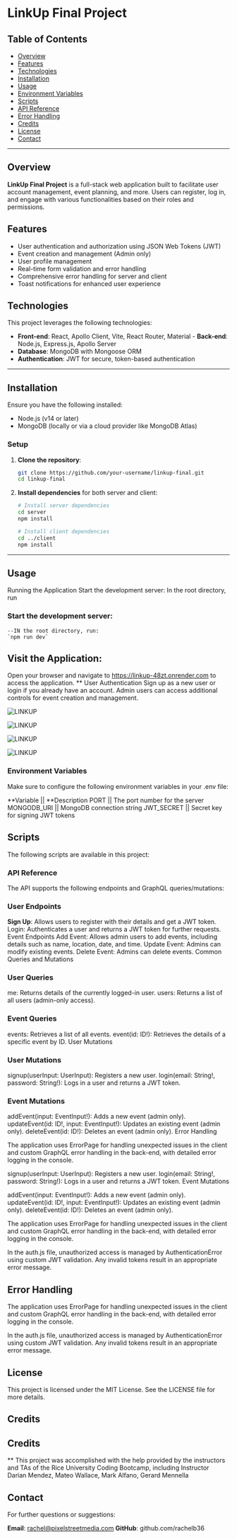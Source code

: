 # LinkUp Final Project

## Table of Contents

- [Overview](#overview)
- [Features](#features)
- [Technologies](#technologies)
- [Installation](#installation)
- [Usage](#usage)
- [Environment Variables](#environment-variables)
- [Scripts](#scripts)
- [API Reference](#api-reference)
- [Error Handling](#error-handling)
- [Credits](#credits)
- [License](#license)
- [Contact](#contact)

---

## Overview
**LinkUp Final Project** is a full-stack web application built to facilitate user account management, event planning, and more. Users can register, log in, and engage with various functionalities based on their roles and permissions.

## Features
- User authentication and authorization using JSON Web Tokens (JWT)
- Event creation and management (Admin only)
- User profile management
- Real-time form validation and error handling
- Comprehensive error handling for server and client
- Toast notifications for enhanced user experience

## Technologies
This project leverages the following technologies:

- **Front-end**: React, Apollo Client, Vite, React Router, Material - **Back-end**: Node.js, Express.js, Apollo Server
- **Database**: MongoDB with Mongoose ORM
- **Authentication**: JWT for secure, token-based authentication

---

## Installation
Ensure you have the following installed:

- Node.js (v14 or later)
- MongoDB (locally or via a cloud provider like MongoDB Atlas)

### Setup

1. **Clone the repository**:
    ```bash
    git clone https://github.com/your-username/linkup-final.git
    cd linkup-final
    ```

2. **Install dependencies** for both server and client:
    ```bash
    # Install server dependencies
    cd server
    npm install

    # Install client dependencies
    cd ../client
    npm install
    ```

---

## Usage

Running the Application
Start the development server:
In the root directory, run

### Start the development server:
    --IN the root directory, run:
    `npm run dev`



## Visit the Application:
Open your browser and navigate to <https://linkup-48zt.onrender.com> to access the application.
** User Authentication
Sign up as a new user or login if you already have an account.
Admin users can access additional controls for event creation and management.

![LINKUP](public/images/linkup_1.png)

![LINKUP](public/images/linkup_2.png)

![LINKUP](public/images/linkup_3.png)

![LINKUP](public/images/linkup_5.png)





### Environment Variables
Make sure to configure the following environment variables in your .env file:


**Variable     ||	**Description
PORT	     || The port number for the server
MONGODB_URI	 || MongoDB connection string
JWT_SECRET	 || Secret key for signing JWT tokens

## Scripts
The following scripts are available in this project:


### API Reference
The API supports the following endpoints and GraphQL queries/mutations:

### User Endpoints
**Sign Up**: Allows users to register with their details and get a JWT token.
Login: Authenticates a user and returns a JWT token for further requests.
Event Endpoints
Add Event: Allows admin users to add events, including details such as name, location, date, and time.
Update Event: Admins can modify existing events.
Delete Event: Admins can delete events.
Common Queries and Mutations

### User Queries
me: Returns details of the currently logged-in user.
users: Returns a list of all users (admin-only access).

### Event Queries
events: Retrieves a list of all events.
event(id: ID!): Retrieves the details of a specific event by ID.
User Mutations

### User Mutations
signup(userInput: UserInput): Registers a new user.
login(email: String!, password: String!): Logs in a user and returns a JWT token.


### Event Mutations
addEvent(input: EventInput!): Adds a new event (admin only).
updateEvent(id: ID!, input: EventInput!): Updates an existing event (admin only).
deleteEvent(id: ID!): Deletes an event (admin only).
Error Handling

The application uses ErrorPage for handling unexpected issues in the client and custom GraphQL error handling in the back-end, with detailed error logging in the console.

signup(userInput: UserInput): Registers a new user.
login(email: String!, password: String!): Logs in a user and returns a JWT token.
Event Mutations

addEvent(input: EventInput!): Adds a new event (admin only).
updateEvent(id: ID!, input: EventInput!): Updates an existing event (admin only).
deleteEvent(id: ID!): Deletes an event (admin only).


The application uses ErrorPage for handling unexpected issues in the client and custom GraphQL error handling in the back-end, with detailed error logging in the console.

In the auth.js file, unauthorized access is managed by AuthenticationError using custom JWT validation. Any invalid tokens result in an appropriate error message.

## Error Handling

The application uses ErrorPage for handling unexpected issues in the client and custom GraphQL error handling in the back-end, with detailed error logging in the console.

In the auth.js file, unauthorized access is managed by AuthenticationError using custom JWT validation. Any invalid tokens result in an appropriate error message.

## License

This project is licensed under the MIT License. See the LICENSE file for more details.

## Credits
## Credits

\*\* This project was accomplished with the help provided by the instructors and TAs of the Rice University Coding Bootcamp, including Instructor Darian Mendez, Mateo Wallace, Mark Alfano, Gerard Mennella

## Contact

For further questions or suggestions:

**Email**: rachel@pixelstreetmedia.com
**GitHub**: github.com/rachelb36
